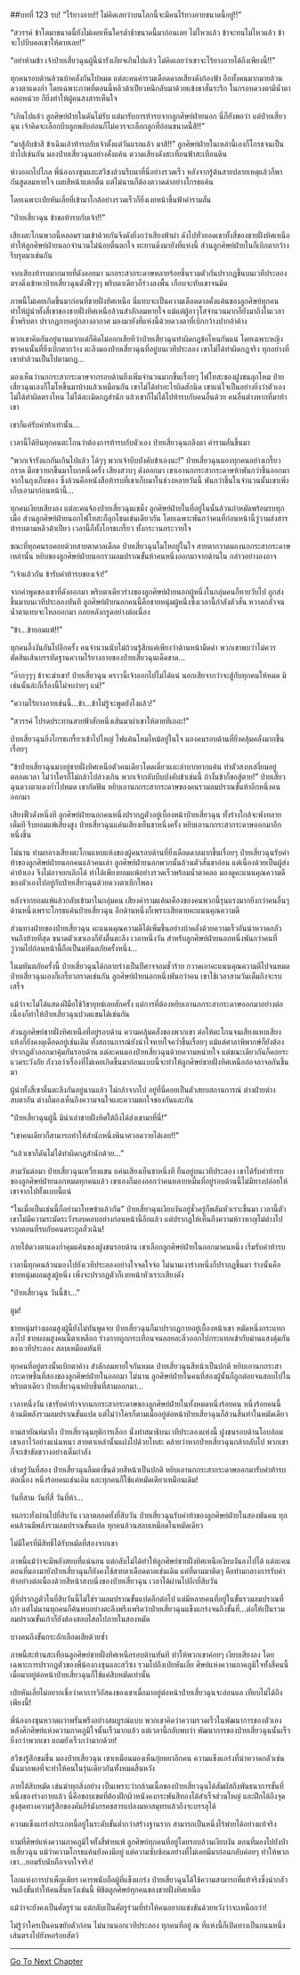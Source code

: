 ##บทที่ 123 รบ!
“ไร้ยางอาย!! ไม่คิดเลยว่าบนโลกนี้จะมีคนไร้ยางอายขนาดนี้อยู่!!”

“สวรรค์ ข้าโตมาขนาดนี้ยังไม่เคยเห็นใครต่ำช้าขนาดนี้มาก่อนเลย ไม่ไหวแล้ว ข้าจะทนไม่ไหวแล้ว ข้าจะไปบีบคอเขาให้ตายเลย!”

“อย่าห้ามข้า เจ้าป๋ายเสี่ยวฉุนผู้นี้น่ารังเกียจเกินไปแล้ว ไม่คิดเลยว่าเขาจะไร้ยางอายได้ถึงเพียงนี้!!”

ทุกคนรอบด้านล้วนบ้าคลั่งกันไปหมด แต่ละคนคำรามเดือดดาลเสียงดังก้องฟ้า อีกทั้งคนมากมายล้วนดวงตาแดงก่ำ โดยเฉพาะภาพที่ตอนนี้หลิวต้าเปียวหนีกลับมาด้วยแข้งขาสั่นระริก ในกรอบดวงตามีน้ำตาคลอหน่วย ก็ยิ่งทำให้ผู้คนสงสารเห็นใจ

“เกินไปแล้ว ลูกศิษย์ฝ่ายในดันไม่รับ แต่มารับการท้ารบจากลูกศิษย์ฝ่ายนอก นี่ก็ยังพอว่า แต่ป๋ายเสี่ยวฉุน เจ้าคิดจะเลือกบีบลูกพลับอ่อนก็ไม่ควรจะเลือกลูกที่อ่อนขนาดนี้สิ!!”

“มาสู้กับข้าสิ ข้าเฉินเอ้าท้ารบกับเจ้าตั้งแต่วันแรกแล้ว มาสิ!!” ลูกศิษย์ฝ่ายในเหล่านี้เองก็โกรธจนเป็นบ้าไปเช่นกัน มองป๋ายเสี่ยวฉุนอย่างคั่งแค้น ตวาดเสียงดังสะเทือนฟ้าสะเทือนดิน

ห่างออกไปไกล พี่น้องกงซุนและสวีซงล้วนรีบมาที่นี่อย่างรวดเร็ว หลังจากรู้ต้นสายปลายเหตุแล้วก็พากันสูดลมหายใจ เผยสีหน้าแตกตื่น แต่ไม่นานก็ต้องตวาดด่าอย่างโกรธแค้น

โดยเฉพาะเป่ยหันเลี่ยที่เข้ามาใกล้อย่างรวดเร็วก็ยิ่งเงยหน้าขึ้นฟ้าคำรามลั่น

“ป๋ายเสี่ยวฉุน ข้าขอท้ารบกับเจ้า!!”

เสียงตะโกนพวกนี้หลอมรวมเข้าด้วยกันจึงดังยิ่งกว่าเสียงฟ้าผ่า ดังไปทั่วยอดเขาทั้งสี่ของชายฝั่งทิศเหนือ ทำให้ลูกศิษย์ฝ่ายนอกจำนวนไม่น้อยตื่นตกใจ ทะยานดิ่งมายังที่แห่งนี้ ส่วนลูกศิษย์ฝ่ายในก็เบิกตากว้าง รีบรุดมาเช่นกัน

จากเสียงท้ารบมากมายที่ดังลอยมา นกกระสากระดาษหลายร้อยชิ้นรวมตัวกันปรากฏขึ้นบนเวทีประลอง ตรงดิ่งเข้าหาป๋ายเสี่ยวฉุนดังฟิ้วๆๆ พริบตาเดียวก็ร่วงลงพื้น เกือบจะทับเขาจนมิด

ภาพนี้ไม่เคยเกิดขึ้นมาก่อนที่ชายฝั่งทิศเหนือ นี่แทบจะเป็นความเดือดดาลคั่งแค้นของลูกศิษย์ทุกคน ทำให้ผู้นำทั้งสี่เขาของชายฝั่งทิศเหนือล้วนสำลักลมหายใจ แม้แต่ผู้อาวุโสจำนวนมากก็ยังมาถึงในเวลาชั่วพริบตา ปรากฏกายอยู่กลางอากาศ มองมายังที่แห่งนี้ด้วยดวงตาที่เบิกกว้างปากอ้าค้าง

พวกเขาคิดกันอยู่นานมากแต่ก็คิดไม่ออกเสียทีว่าป๋ายเสี่ยวฉุนทำผิดกฎข้อไหนกันแน่ โดยเฉพาะหญิงชราคนนั้นที่ยิ่งเบิกตากว้าง ตะลึงมองป๋ายเสี่ยวฉุนที่อยู่บนเวทีประลอง เขาไม่ได้ทำผิดกฎจริง ทุกอย่างที่เขาทำล้วนเป็นไปตามกฎ...

มองเห็นว่านกกระสากระดาษจากรอบด้านยิ่งเพิ่มจำนวนมากขึ้นเรื่อยๆ ไฟโทสะของฝูงชนลุกโหม ป๋ายเสี่ยวฉุนเองก็โมโหขึ้นมาบ้างแล้วเหมือนกัน เขาไม่ได้ทำอะไรผิดสักนิด เขาแน่ใจเป็นอย่างยิ่งว่าตัวเองไม่ได้ทำผิดตรงไหน ไม่ได้ละเมิดกฎสำนัก แล้วเขาก็ไม่ได้ไปท้ารบกับคนอื่นด้วย คนอื่นต่างหากที่มาท้าเขา

เขาก็แค่รับคำท้าเท่านั้น...

เวลานี้ได้ยินทุกคนตะโกนว่าต้องการท้ารบกับตัวเอง ป๋ายเสี่ยวฉุนถลึงตา คำรามลั่นขึ้นมา

“พวกเจ้ารังแกกันเกินไปแล้ว ได้ๆๆ พวกเจ้าบีบบังคับข้าเองนะ!” ป๋ายเสี่ยวฉุนมองทุกคนอย่างเกรี้ยวกราด มือขวายกขึ้นมาโบกหนึ่งครั้ง เสียงสวบๆ ดังออกมา เขาเอานกกระสากระดาษห้าพันกว่าชิ้นออกมาจากในถุงเก็บของ ซึ่งล้วนคือหนังสือท้ารบที่เขาเก็บมาในช่วงหลายวันนี้ พันกว่าชิ้นในจำนวนนั้นเขาเพิ่งเก็บเอามาก่อนหน้านี้...

ทุกคนเงียบเสียงลง แต่ละคนจ้องป๋ายเสี่ยวฉุนเขม็ง ลูกศิษย์ฝ่ายในที่อยู่ในนั้นล้วนกำหมัดพร้อมรบทุกเมื่อ ส่วนลูกศิษย์ฝ่ายนอกไฟโทสะก็ลุกโชนเช่นเดียวกัน โดยเฉพาะพันกว่าคนที่ก่อนหน้านี้วู่วามส่งสารท้ารบตามหลิวต้าเปียว เวลานี้ก็ทั้งโกรธเกรี้ยว ทั้งกระวนกระวายใจ

ขณะที่ทุกคนรอคอยด้วยสายตาดาลเดือด ป๋ายเสี่ยวฉุนโมโหอยู่ในใจ สายตากวาดมองนกกระสากระดาษเหล่านั้น หยิบของลูกศิษย์ฝ่ายนอกรวมลมปราณขั้นห้าคนหนึ่งออกมาจากด้านใน กล่าวอย่างองอาจ

“เจ้าแล้วกัน ข้ารับคำท้ารบของเจ้า!”

จากคำพูดของเขาที่ดังออกมา พริบตาเดียวร่างของลูกศิษย์ฝ่ายนอกผู้หนึ่งในกลุ่มคนก็หายวับไป ถูกส่งขึ้นมาบนเวทีประลองทันที ลูกศิษย์ฝ่ายนอกคนนี้คือชายหนุ่มผู้หนึ่งซึ่งเวลานี้กำลังตัวสั่น หวาดกลัวจนน้ำตาแทบจะไหลออกมา ถอยหลังกรูดอย่างต่อเนื่อง 

“ข้า...ข้ายอมแพ้!!”

ทุกคนอึ้งงันกันไปอีกครั้ง คนจำนวนนับไม่ถ้วนรู้สึกแค่เพียงว่าด้านหน้ามืดดำ พวกเขาพบว่าไม่ควรตัดสินเส้นบรรทัดฐานความไร้ยางอายของป๋ายเสี่ยวฉุนเด็ดขาด... 

“อ๊ากๆๆๆ ข้าจะฆ่าเขา! ป๋ายเสี่ยวฉุน คราวนี้เจ้าออกไปไม่ได้แน่ นอกเสียจากว่าจะสู้กับทุกคนให้หมด มิเช่นนั้นล่ะก็เรื่องนี้ไม่จบง่ายๆ แน่!”

“ความไร้ยางอายเช่นนี้...ข้า...ข้าไม่รู้จะพูดยังไงแล้ว!”

“สวรรค์ โปรดประทานสายฟ้าสักหนึ่งเส้นมาผ่าเขาให้ตายทีเถอะ!” 

ป๋ายเสี่ยวฉุนยิ่งโกรธเกรี้ยวเข้าไปใหญ่ ไฟแค้นโหมไหม้อยู่ในใจ มองคนรอบด้านที่ยิ่งคลุ้มคลั่งมากขึ้นเรื่อยๆ 

“ข้าป๋ายเสี่ยวฉุนมาอยู่ชายฝั่งทิศเหนือตัวคนเดียวโดดเดี่ยวและลำบากยากแค้น ทำตัวสงบเสงี่ยมอยู่ตลอดเวลา ไม่ว่าใครก็ไม่กล้าไปล่วงเกิน พวกเจ้ากลับบีบบังคับข้าเช่นนี้ ถ้างั้นข้าก็ขอสู้ตาย!” ป๋ายเสี่ยวฉุนดวงตาแดงก่ำไปหมด เขากัดฟัน หยิบเอานกกระสากระดาษของคนรวมลมปราณขั้นห้าอีกหนึ่งคนออกมา

เสียงฟิ้วดังหนึ่งที ลูกศิษย์ฝ่ายนอกคนหนึ่งปรากฏตัวอยู่เบื้องหน้าป๋ายเสี่ยวฉุน ทั้งร่างใกล้จะพังทลายเต็มที รีบยอมแพ้เสียงสูง ป๋ายเสี่ยวฉุนแค่นเสียงเย็นชาหนึ่งครั้ง หยิบเอานกกระสากระดาษออกมาอีกหนึ่งชิ้น

ไม่นาน ท่ามกลางเสียงตะโกนแหบแห้งของผู้คนรอบด้านที่ยิ่งเดือดดาลมากขึ้นเรื่อยๆ ป๋ายเสี่ยวฉุนรับคำท้าของลูกศิษย์ฝ่ายนอกคนแล้วคนเล่า ลูกศิษย์ฝ่ายนอกพวกนั้นล้วนตัวสั่นขาอ่อน แต่เนื่องด้วยเป็นผู้ส่งคำท้าเอง จึงไม่อาจยกเลิกได้ ทำได้เพียงยอมแพ้อย่างรวดเร็วพร้อมน้ำตาคลอ มองดูคะแนนคุณความดีของตัวเองไปอยู่กับป๋ายเสี่ยวฉุนด้วยดวงตาเบิกโพลง 

หลังจากยอมแพ้แล้วกลับเข้ามาในกลุ่มคน เสียงคำรามแค้นเคืองของคนพวกนี้รุนแรงมากยิ่งกว่าคนอื่นๆ ด้านหนึ่งเพราะโกรธแค้นป๋ายเสี่ยวฉุน อีกด้านหนึ่งก็เพราะเสียดายคะแนนคุณความดี 

ส่วนทางฝ่ายของป๋ายเสี่ยวฉุน คะแนนคุณความดีได้เพิ่มขึ้นอย่างบ้าคลั่งด้วยความเร็วอันน่าหวาดกลัว จนถึงท้ายที่สุด ขนาดตัวเขาเองก็ยังตื่นตะลึง เวลาหนึ่งวัน สำหรับลูกศิษย์ฝ่ายนอกหนึ่งพันกว่าคนที่วู่วามไปก่อนหน้านี้ถือเป็นมหันตภัยครั้งหนึ่ง...

ในมหันตภัยครั้งนี้ ป๋ายเสี่ยวฉุนได้กลายร่างเป็นปีศาจจอมชั่วร้าย กวาดเอาคะแนนคุณความดีไปจนหมด ป๋ายเสี่ยวฉุนเองก็เกรี้ยวกราดเช่นกัน ลูกศิษย์ฝ่ายนอกหนึ่งพันกว่าคน เขาใช้เวลาสามวันเต็มถึงจะรบเสร็จ

แม้ว่าจะไม่ได้แสดงฝีมือใช้วิชายุทธ์เลยสักครั้ง แต่การที่ต้องหยิบเอานกกระสากระดาษออกมาอย่างต่อเนื่องก็ทำให้ป๋ายเสี่ยวฉุนปวดแขนได้เช่นกัน

ส่วนลูกศิษย์ชายฝั่งทิศเหนือที่อยู่รอบด้าน ความคลุ้มคลั่งของพวกเขา ต่อให้ตะโกนจนเสียงแหบเสียงแห้งก็ยังคงดุเดือดอยู่เช่นเดิม ทั้งสถานการณ์ยังน่าใจหายใจคว่ำขึ้นเรื่อยๆ แม้แต่ศาลาพิพากษ์ก็ยังต้องปรากฏตัวออกมาคุ้มกันรอบด้าน แต่ละคนมองป๋ายเสี่ยวฉุนด้วยความหน่ายใจ แต่ขณะเดียวกันก็คอยระแวดระวังภัย กังวลว่าเรื่องที่ไม่เคยเกิดขึ้นมาก่อนแบบนี้จะทำให้ลูกศิษย์ชายฝั่งทิศเหนือก่อจลาจลกันขึ้นมา

ผู้นำทั้งสี่เขาตื่นตะลึงกันอยู่นานแล้ว ไม่กล้าจากไป อยู่ที่นี่คอยเป็นตัวสยบสถานการณ์ ต่างฝ่ายต่างสบตากัน ต่างก็มองเห็นถึงความจนใจและความตกใจของกันและกัน 

“ป๋ายเสี่ยวฉุนผู้นี้ มิน่าเล่าชายฝั่งทิศใต้ถึงได้ส่งเขามาที่นี่!”

“เขาคนเดียวก็สามารถทำให้สำนักหนึ่งพินาศวอดวายได้เลย!!”

“แล้วเขาก็ดันไม่ได้ทำผิดกฎสำนักด้วย...”

สามวันต่อมา ป๋ายเสี่ยวฉุนเหวี่ยงแขน แค่นเสียงเย็นชาหนึ่งที ยืนอยู่บนเวทีประลอง เขาได้รับคำท้ารบของลูกศิษย์ฝ่ายนอกหมดทุกคนแล้ว เขาเองก็มองออกว่าคนหลายหมื่นที่อยู่รอบด้านนี้ไม่มีทางปล่อยให้เขาจากไปทั้งแบบนี้แน่

“ในเมื่อเป็นเช่นนี้ก็อย่ามาโทษข้าแล้วกัน” ป๋ายเสี่ยวฉุนเงียบงันอยู่ชั่วครู่ก็พลันหัวเราะขึ้นมา เวลานี้ตัวเขาไม่มีความระมัดระวังรอบคอบอย่างก่อนหน้านี้อีกแล้ว แต่ปรากฏให้เห็นถึงความห้าวหาญไม่ต่างไปจากตอนที่รบกับคนตระกูลลั่วเฉิน!

ภายใต้ดวงตาแดงก่ำคุมแค้นของฝูงชนรอบด้าน เขาเลือกลูกศิษย์ฝ่ายในออกมาคนหนึ่ง เริ่มรับคำท้ารบ

เวลานี้ทุกคนล้วนมองไปยังเวทีประลองอย่างใจจดใจจ่อ ไม่นานเงาร่างหนึ่งก็ปรากฏขึ้นมา ร่างนั้นคือชายหนุ่มผอมสูงผู้หนึ่ง เพิ่งจะปรากฏตัวก็เงยหน้าหัวเราะเสียงดัง

“ป๋ายเสี่ยวฉุน วันนี้ข้า...”

ตูม!

ชายหนุ่มร่างผอมสูงผู้นี้ยังไม่ทันพูดจบ ป๋ายเสี่ยวฉุนก็มาปรากฏกายอยู่เบื้องหน้าเขา หมัดหนึ่งกระแทกลงไป ชายผอมสูงคนนี้ตาเหลือก ร่างกายถูกกระเทือนจนลอยละลิ่วออกไปกระแทกเข้ากับม่านแสงคุ้มกันของเวทีประลอง สลบเหมือดทันที

ทุกคนที่อยู่ตรงนั้นเบิกตาค้าง สำลักลมหายใจกันหมด ป๋ายเสี่ยวฉุนสีหน้าเป็นปกติ หยิบเอานกกระสากระดาษชิ้นที่สองของลูกศิษย์ฝ่ายในออกมา ไม่นาน ลูกศิษย์ฝ่ายในคนที่สองผู้นั้นก็ถูกต่อยจนสลบไปในพริบตาเดียว ป๋ายเสี่ยวฉุนหยิบชิ้นที่สามออกมา...

เวลาหนึ่งวัน เขารับคำท้าจากนกกระสากระดาษของลูกศิษย์ฝ่ายในทั้งหมดหนึ่งร้อยคน หนึ่งร้อยคนนี้ล้วนมีพลังรวมลมปราณขั้นแปด แต่ไม่ว่าใครก็ตามเมื่ออยู่ต่อหน้าป๋ายเสี่ยวฉุนก็ล้วนสิ้นท่าในหมัดเดียว

ยามสายัณห์มาถึง ป๋ายเสี่ยวฉุนยุติการเลือก นั่งทำสมาธิบนเวทีประลองแห่งนี้ ฝูงชนรอบด้านโอบล้อมเขาเอาไว้อย่างแน่นหนา สายตาเหล่านั้นแฝงไปด้วยโทสะ คล้ายว่าหากป๋ายเสี่ยวฉุนกล้ากลับไป พวกเขาก็จะเข้าขัดขวางอย่างเต็มกำลัง

เช้าตรู่วันที่สอง ป๋ายเสี่ยวฉุนลืมตาขึ้นด้วยสีหน้าเป็นปกติ หยิบเอานกกระสากระดาษออกมารับคำท้ารบต่อเนื่อง หนึ่งร้อยคนเช่นเดิม และทุกคนก็ใช้แค่หมัดเดียวเหมือนเดิม!

วันที่สาม วันที่สี่ วันที่ห้า...

จนกระทั่งผ่านไปยี่สิบวัน เวลาตลอดทั้งยี่สิบวัน ป๋ายเสี่ยวฉุนรับคำท้าของลูกศิษย์ฝ่ายในสองพันคน ทุกคนล้วนมีพลังรวมลมปราณขั้นแปด ทุกคนล้วนสลบเหมือดในหมัดเดียว

ไม่มีใครที่มีสิทธิ์ได้รับหมัดที่สองจากเขา

ภาพนี้แม้ว่าจะมีพลังสยบที่แน่นอน แต่กลับไม่ได้ทำให้ลูกศิษย์ชายฝั่งทิศเหนือเงียบงันลงไปได้ แต่ละคนตอนที่มองมายังป๋ายเสี่ยวฉุนก็ยังคงใช้สายตาเดือดดาลเช่นเดิม แต่ที่ตามมาติดๆ คือท่ามกลางการรับคำท้าอย่างต่อเนื่องด้วยสีหน้าสงบนิ่งของป๋ายเสี่ยวฉุน เวลาได้ผ่านไปอีกยี่สิบวัน 

ผู้ที่ปรากฏตัวในยี่สิบวันนี้ไม่ใช่รวมลมปราณขั้นแปดอีกต่อไป แต่มีหลายคนที่อยู่ในขั้นรวมลมปราณที่เก้า แต่ไม่นานทุกคนก็ค้นพบอย่างตะลึงพรึงเพริดว่าป๋ายเสี่ยวฉุนแข็งแกร่งจนถึงขั้นที่...ต่อให้เป็นรวมลมปราณขั้นเก้าก็ยังต้องสลบไสลไปภายในสองหมัด

บางคนถึงขั้นกระอักเลือดเสียด้วยซ้ำ

ภาพนี้สะท้านสะเทือนลูกศิษย์ชายฝั่งทิศเหนือรอบด้านทันที ทำให้พวกเขาค่อยๆ เงียบเสียงลง โดยเฉพาะการปรากฏตัวของพี่น้องกงซุนและสวีซง รวมไปถึงเป่ยหันเลี่ย ศิษย์แห่งความภาคภูมิใจทั้งสี่คนนี้ เมื่อมาอยู่ต่อหน้าป๋ายเสี่ยวฉุนก็ใช้แค่สิบหมัดเท่านั้น 

เป่ยหันเลี่ยไม่อยากเชื่อว่าคาถารวิอัสดงของเขาเมื่อมาอยู่ต่อหน้าป๋ายเสี่ยวฉุนจะอ่อนแอ เทียบไม่ได้ถึงเพียงนี้! 

พี่น้องกงซุนหวาดผวาพรั่นพรึงอย่างสมบูรณ์แบบ พวกเขาคิดว่าความรวดเร็วในพัฒนาการของตัวเองหลังศึกศิษย์แห่งความภาคภูมิใจนั้นเร็วมากแล้ว แต่เวลานี้กลับพบว่า พัฒนาการของป๋ายเสี่ยวฉุนนั้นเร็วยิ่งกว่าพวกเขา แถมยังเร็วกว่ามากด้วย!

สวีซงรู้สึกขมขื่น มองป๋ายเสี่ยวฉุน เขาเหมือนมองเห็นกุ่ยหยาอีกคน ความแข็งแกร่งที่น่าหวาดกลัวเช่นนั้นมากพอที่จะทำให้คนในรุ่นเดียวกันทั้งหมดสิ้นหวัง

ภายใต้สิบหมัด เข่นฆ่าทุกสิ่งอย่าง เป็นเพราะว่ากล้ามเนื้อของป๋ายเสี่ยวฉุนได้สัมผัสถึงพันธนาการขั้นที่หนึ่งของร่างกายแล้ว นี่คือขอบเขตที่ต้องฝึกผิวหนังคงกระพันสีทองได้สำเร็จส่วนใหญ่ และฝึกได้ถึงจุดสูงสุดทางความรู้สึกของคัมภีร์มังกรคชสารแปลงมหาสมุทรแล้วถึงจะบรรลุได้  

ความแข็งแกร่งประเภทนี้อยู่ในระดับขั้นต่ำกว่าสร้างฐานราก สามารถเป็นหนึ่งไร้พ่ายได้อย่างแท้จริง 

ยามที่ศิษย์แห่งความภาคภูมิใจทั้งสี่พ่ายแพ้ ลูกศิษย์ทุกคนที่อยู่โดยรอบล้วนเงียบงัน ตอนที่มองไปยังป๋ายเสี่ยวฉุน แม้ว่าความโกรธแค้นยังคงมีอยู่ แต่ความซับซ้อนอย่างที่ไม่เคยมีมาก่อนกลับค่อยๆ ทำให้พวกเขา...ยอมรับนับถือจากใจจริง! 

โลกแห่งการบำเพ็ญเพียร เคารพนับถือผู้ที่แข็งแกร่ง ป๋ายเสี่ยวฉุนได้ใช้ความสามารถที่แท้จริงซึ่งน่ากลัวจนถึงขั้นทำให้คนสิ้นหวังเช่นนี้ พิชิตลูกศิษย์ทุกคนของชายฝั่งทิศเหนือ 

แม้ว่าจะยังคงเป็นศัตรูร่วม แต่กลับเป็นศัตรูร่วมที่ทำให้คนอยากแข่งขันด้วยหวังว่าจะเหนือกว่า!

ไม่รู้ว่าใครเป็นคนขยับตัวก่อน ไม่นานนอกเวทีประลอง ทุกคนที่อยู่ ณ ที่แห่งนี้ก็เปิดทางเป็นถนนหนึ่งเส้นตรงไปยังหอร้อยสัตว์ 
 
----------   


[Go To Next Chapter]( ./124.md)